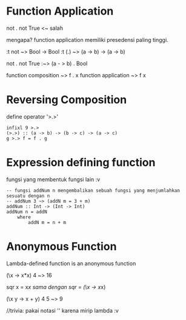 Function Application
====================

not . not True <~ salah

mengapa? function application memiliki presedensi paling tinggi.

:t not ~> Bool -> Bool
:t (.) ~> (a -> b) -> (a -> b)

not . not True
:~> (a - > b) . Bool


function composition ~> f . x
function application ~> f x


Reversing Composition
=====================
define operator '>.>'

```
infixl 9 >.>
(>.>) :: (a -> b) -> (b -> c) -> (a -> c)
g >.> f = f . g
```


Expression defining function
============================
fungsi yang membentuk fungsi lain :v
```
-- fungsi addNum n mengembalikan sebuah fungsi yang menjumlahkan sesuatu dengan n
-- addNum 3 ~> (addN m = 3 + m) 
addNum :: Int -> (Int -> Int)
addNum n = addN
	where
		addN m = n + m
```

Anonymous Function
==================
Lambda-defined function is an anonymous function

(\x -> x*x) 4 
~> 16

sqr x = x*x
sama dengan
sqr =  (\x -> x*x)

(\x y -> x + y) 4 5
~> 9

//trivia: pakai notasi '\' karena mirip lambda :v
